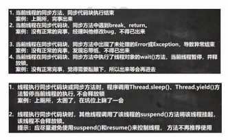 ![image-20230624140327143](./assets/image-20230624140327143.png)

![image-20230624140335349](./assets/image-20230624140335349.png)